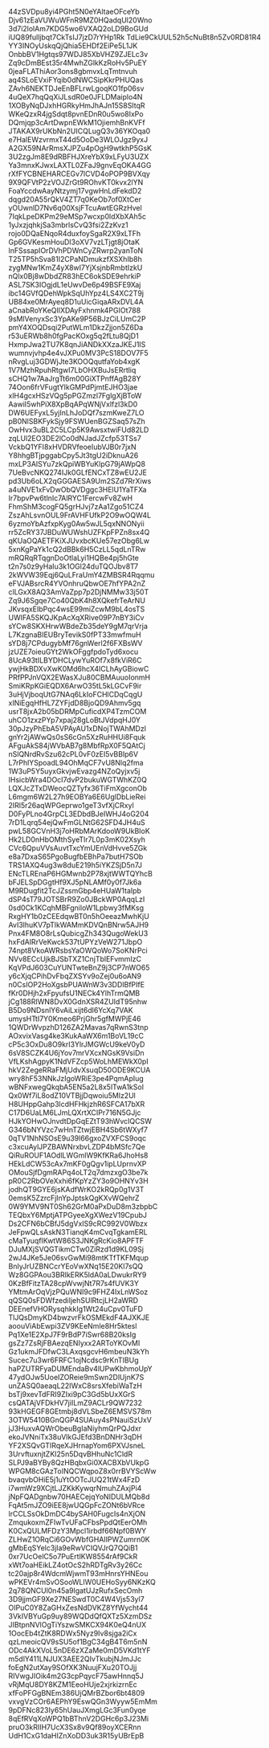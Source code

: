 44zSVDpu8yi4PGht5N0eYAltaeOFceYb
Djv61zEaVUWuWFnR9MZ0HQadqUl20Wno
3d7i2lolAm7KDG5wo6VXAQ2oLD9BoGUd
iUQ89fulljbqt7CkTsIJ7jzD7rYHp1Rk
TdLie9CkUUL52h5cNuBt8n5Zv0RD81R4
YY3INOyUskqQjQhia5EHDf2EiPe5L1JK
OnbbBV1Hgtqs97WDJ85XbVHZ9ZJELc3v
Zq9cDmBEst35r4MwhZGlkKzRoHv5PuEY
0jeaFLAThiAor3ons8gbmvxLqTmtnvuh
aq4SLoEVxiFYqib0dNWCSipKkrPHUQas
ZAvh6NEKTDJeEnBFLrwLgoqKO1fp06sv
4uQeX7hqQqXiJLsdR0e0JFLDMaiplo4N
1XOByNqDJxhHGRkyHmJhAJn15S8SItqR
WKeQzxR4jgSdqt8pvnEDnR0u5wo8IxPo
DQmjqp3cArtDwpnEWkM1OjiemhBnKVFf
JTAKAX9rUKbNn2UICQLugQ3v36YKOqa0
e7HalEWzvrmxT44d5OoDe3WLOJgz9yxJ
A2GX59NArRmsXJPZu4pOgH9wtkhP5GsK
3U2zgJm8E9dRBFHJXreYbX9xLFyU3UZX
Ya3mnxKJwxLAXTL0ZFaJ9gnvEqOKA4GG
rXfFYCBNEHARCEGv7lCVD4oPOP9BVXqy
9X9QFVtP2zVOJZrGt9ROhvKT0kvx2lYN
FoaYccdwAayNtzymj17vgwHnLdFekdD2
dqgd20A55rQkV4ZT7q0KeOb7of0XtCer
yOUwnlD7Nv6q00XsjFTcuAwtEGRzHvel
7IqkLpeDKPm29eMSp7wcxp0ldXbXAh5c
1yJxzjqhkjSa3mbrlsCvQ3fsi2ZzKvz1
rojo0DQaENqoR4duxfoySgaR2X9xLTFh
Gp6GVKesmHouDI3oXV7vzLTjgt8jOtaK
lnFSssapIOrDVhPDWnCyZRwrp2yanToN
T25TP5hSva81I2CPaNDmukzfXSXhIb8h
zygMNw1KmZ4yX8wI7YjXsjnbRmbtIzkU
nQlx0Bj8wDbdZR83hEC6okSDE9ehrkiP
ASL7SK3IOgjdL1eUwvDe6p49BSFE9Xaj
ibc14GVfQDehWpkSqUhYpz4LS4XC2T9j
UB84xe0MrAyeq8D1uUicGiqaARxDVL4A
aCnabRoYKeQIlXDAyFxhnmk4PGIOt788
9sMlVenyxSc3YpAKe9P56BJzCiLUmC2P
pmY4XOQDsqi2PutWLm1DkzZjjon5Z6Da
r53uERWb8h0fgPacKOxg5q2fLtu8QjD1
HxmpJwa2TU7K8qnJiANDkXXzaJKEJ1IS
wumnvjvhp4e4vJXPu0MV3PcS18DOV7F5
nRvgLuj3GDWjJte3KOOQqutfaYob4xgK
1V7MzhRpuhRtgwI7LbOHXBuJsERrtliq
sCHQ1w7AaJrgTt6m00GiXTPnffAgB28Y
74Oon6frVFugtYlkGMPdPjmtEJHO3jae
xlH4gcxHSzVQg5pPGZmzl7FglgXjBToW
AawiI5whPiX8XpBqAPqWNjVxlfzl3kD0
DW6UEFyxL5yjInLhJoDQf7szmKweZ7LO
pB0NlSBKFykSjy9FSWUenBGZSaq57sZh
OwHvx3uBL2C5LCp5K9AwsxtwiFUd82LD
zqLUl2EO3DE2lCo0dNJadJZcfp53TSs7
VckbQ1YFI8xHVDRVfeoeIubVJB0r7jxN
Y8hhgBTjpggabCpy5Jt3tgU2iDknuA26
mxLP3AlSYu7zkQpiWBYuKlpG79jAWpQ8
7UeBvcNKQ274IJk0GLfENCxTZ8wEU2JE
pd3Ub6oLX2qGGGAESA9Um2SZd7RrXiws
a4uNVE1xFvDwObQVDggc3HElU1YaTFXa
Ir7bpvPw6tlnIc7AlRYC1FercwFv8ZwH
FhmShM3cogFQ5grHJvj7zAa1Zgo51CZ4
ZszAhLsvnOUL9FrAVHFUfkP2O9wOQW4L
6yzmoYbAzfxpKyg0Aw5wJL5qxNNONyii
rr5ZcRY37JBDuWUWshUZFKpFPZn8sx4Q
qKUaOQAETFKiXJUvxbcKUe57ezObg6Lw
5xnKgPaYk1cQ2dBBk6H5CzLL5qdLnTRw
mRQRqRTqgnDoOtlaLyi1HQBe4pj5hGte
t2n7s0z9yHaIu3k1OGl24duTQOJbv8T7
2kWVW39Eqj6QuLFraUmY4ZMBSR4Rqqmu
eFVJABsrcR4YVOnhruQbwOE7hfYPA2nZ
clLGxX8AQ3AmVaZpp7p2DjNMMw33j50T
Zq9J6Sgqe7Co40QbK4h8XQkefrTeArNU
JKvsqxEIbPqc4wsE99miZcwM9bL4osTS
UWIFA5SKQJKpAcXqXRive09P7nBY3iCv
sYCw8SKXHrwWBdeZb35deY9gM7qrVrja
L7KzgnaBIEUBryTevikS0fPT33mwfmuH
sYD8j7CPdugybMf76gnWerl2f6FXBsWV
jzUZE7oieuGYt2WkOFggfpdoTyd6xocu
8UcA93tILBYDHCLywYuROf7x8fkViR6C
ywjHkBDXvXwK0Md6hcX4ICLhAyGBiowC
PRfPPJnVQX2EWasXJu80CBMAuuoIonmH
SmiKRpKGiEQDX6ArwO35tL5kLGCvF9ir
3uHjVjboqUtG7NAq6LkIoFCHlCDqCqgU
xINiEgqHfHL7ZYFjdD8BjoQD9Ahmv5gq
usrT8jxA2b05bDRMpCuficdXP4TzmCOM
uhCO1zxzPYp7xpaj28gLoBtJVdpqHJ0Y
30pJzyPhEbA5VPAyAU1xDNojTWAhMDzl
gnYr2jAWwQs0sS6cGn5XzRuHHUi8Fquk
AFguAkS84jWVbAB7g8MbfRpX0F5QAtCj
nSlQNrdRvSzu62cPL0vF0zEI5vBBIp6V
L7rPhlYSpoadL94OhMqCF7vU8Nlq2fma
1W3uP5Y5uyxGkvjwEvazg4NZoQyjxv5j
IHsicbWra4DOcI7dvP2bukuWGTWhKZ0Q
LQXJcZTxDWeocQZTyfx36TiFmXgconOb
L6mgm6W2L27h9EOBYa6E6UglDbLieRei
2IRl5r26aqWPGeprwo1geT3vfXjCRxyl
D0FyPLno4GrpCL3EDbdBJeIWHJ4oG204
7rD1Lqrq54ejQwFmGLNtG62SFD4JH4uS
pwL58GCVnH3j7oHRbMArKdooW9UkBIoK
Hk2LD0nHbOMthSyeTlr7L0p3mK02Xsyh
CVc6QpuVVsAuvtTxcYmUEnVdHvve5ZGk
e8a7DxaS65PgoBugfbEBhPa7butH7SOb
TRS1AXQ4ug3w8duE219h5iYKZSjD5n7J
ENcTLREnaP6HGMwnb2P78xjtWWTQYhcB
bFJELSpDGgtHf9XJ5pNLAMf0y0f7Jk6a
M9RDugfit2TcJZssmGbp4eHUaW1taIpb
dSP4sT79JOTSBrR9Zo0JBckWP0AqqLzI
0sd0Ck1KCqhMBFgniloW1Lpbwy3fMKsg
RxgHY1b0zCEEdqwBT0n5hOeeazMwhKjU
AvI3lhuKV7pTlkWAMmKDVQnBNrw5AJH9
Pnx4FM8O8rLsQubicgZh343QugoWekU3
hxFdAIRrVeKwck537tUPYzVeW271JbpO
74npt8VkoAWRsbsYaOWQoWo7SoKNrPci
NVv8ECcUjkBJSbTXZ1CnjTblEFvmmIzC
KqVPdJ603CuYUNTwteBnZ9j3CP7nWO65
y6cXjqCPihDvFbqZXSYv9oZej0u6oAN9
n0CsIOP2HoXgsbPUAWnW3v3DDIBfPIfE
fKr0DHjh2xFpyufsU1NECk4YlhTrmQMB
jCg188RIWN8DvX0GdnXSR4ZUIdT95nhw
B5Do9NDsnlY6vAiLxijt6dl6YcXq7VAK
umysHTtI7Y0Kmeo6PrjGhr5gfMWPjE46
1QWDrWvpzhD126ZA2Mavas7qRwnS3tnp
AOxvixVasg4ke3KukAaWX6m1BoVL19cC
cP5c3OxDu8O9krl3YlrJMGWcU9keV0yD
6sV8SCZK4U6jYov7mrVXcxNGsK9VsiDn
VfLKshAgpyK1NdVFZcp5WoLhMEWkX0pI
hkV2ZegeRRaFMjUdvXsuqD50ODE9KCUA
wry8hF53NNkJzIgoWRiE3pe4PqmApIug
wBNFxwegQkqbA5EN5a2L8x5lTwA1kSol
Qx0Wf7iL8odZ10VTBjjDqwoiu5Mlz2Ul
H8UHppGahp3lcdHFHkjzhR6SFCA17bXR
C17D6UaLM6LJmLQXrtXCIPr716N5GJjc
HJkYOHwOJnvdtDpGqEZtT93hWvcIQCSW
G346bNYVzc7wHnTZtwjEBH4Sb6tWXyf7
0qTV1NhNSOsE9u39l66gxoZVXFCS9oqc
c3xcuAylJPZBAWNrxbvLZDP4bMSfc7Qe
QiRuROUF1AOdlLWGmlW9KfKRa6JhoHs8
HEkLdCW53cAx7mKF0gQgv1ipLUprnvXP
OMouSjfDgmRAPq4oLT2q7dmzxgO3be7k
pR0C2RbOVeXxhi6fKpYzZY3o9OHNYv3H
jodhQT9GYE6jsKAdfWrKO2kRQp0g1V3T
0emsK5ZzrcFjInYpJptskQgKXvWQehrZ
0W9YMV9NT0Sh62GrM0aPxDuD8m3zbpbC
TEQbxY6MptjATPGyeeXgXWezV19CpubJ
Ds2CFN6bCBfJ5dgVxIS9cRC992V0Wbzx
JeFpwQLsAskN3TianqK4mCvqTgkamERL
cMaTyuqfIKwtW86S3JNKgRcKio8APFTF
DJuMXjSVQGTikmCTw0ZiRzd1d9KL09Sj
2wJ4JKe5Je06svGwMi98mtKTfTKFMqup
BnIyJrUZBNCcrYEoVwXNq15E20Kl7sQQ
Wz8GGPAou3BRIkERK5ldA0aLDwukrRY9
0KzBfFitzTA28cpWvwjNt7R7s4fUVK3Y
YMtmArOqVjzPQuWNI9c9FHZ4IxLnWSoz
qQSQ0sFDWfzediIjehSUlRtcjLH2aWRD
DEEnefVHORysqhkkIg1Wt24uCpv0TuFD
TlJQsDmyKD4bwzvrFkOSMEkdF4AJXKJE
aoouViAbEwpi3ZV9KEeNmle8Hr5ktesl
Pq1Xe1E2XpJ7F9rBdP7iSwr68B20ksIg
gsZz7ZsRjFBAezqENIyxx2ARToYKOvMI
Gz1ukmJFDfwC3LAxqsgcvH6mbeuN3kYh
Sucec7u3wr6FRFC1ojNcdsc9rKnTIBUg
haPZUTRFyaDUMEndaBv4lUPwKbhmoUpY
47ydOJw5UoeIZOReie9mSwn2DlUjnK7S
unZASQ0aeaqL22IWxC8srsXfebiWaTzH
bsTj9xevTdFRI9ZIxi9pC3Gd5bUxXGrS
csQATAjVFDkHV7jiILmZ9ACLr9QW7232
93kHGEGF8GEtmbj8dVLSbeZ6EMSVS78m
3OTW5410BGnQGP4SUAuy4sPNauiSzUxV
jJ3HuxvAQWrObeuBgIaNiyhmQrPQJdxr
ekoJVNniTx38uVlkGJEfd3BnDNHr3qDH
YF2XSQvGTIRqeXJHrnapYom6PXVJsneL
3UrvftuxnjtZKI25n5DqvBHhuNc1CldR
SLPJ9aBYBy8QzHBqbxGi0XACBXbVUkpG
WPGM8cGAzToINQCWqpoZ8x0rrBVYScWw
bvaqvbOHiE5j1uYtOOTcJUQ21tWx4FzD
i7wmWz9XCjtLJZKkKywqrNmuhZAxjPi4
jNpFQADgnbw70HAECejqYoNIDULMQb8d
FqAt5mJZO9iEE8jwUQGpFcZONt6bVRce
lrCCLSsOkDmDC4bySAH0FugcIs4nXjON
ZmqukoxmZFIwTvUFaCFbsPpdQtEerOMh
K0CxQULMFDzY3Mpcl1irbdf66Npf0BWY
ZLHwZ1ORqCi6GOvWbfGHAIIPWZumrn0K
gMbEqSYelc3jla9eRwVCIQVJrQ7QQiB1
0xr7UcOelC5o7PuErtlKW8554rAf9CkR
xWt7oaHEikLZ4otOcS2hRDTgRv3y26Cc
tc20ajp8r4WdcmWjwmT93mHnrsYHNEou
wPKEVr4mSvOSooWLlW0UEHoSyy6NKzKQ
2q78QNCUl0n45a9lgatUJzRufxSecOmh
3D9jjmGF9Xe27NESwdT0C4W4Vjs53yl7
OIPuC0Y8ZaGHxZesNdDVKZ8YfWycht44
3VkIVBYuGp9uy89WQDdQfQXTz5XzmDSz
JIBtpnNVlOgTiYszwSMKCX94K0eQ4nUX
1OocEb4tZtK8RDWx5Nyz9Iv8sjga2iCx
qzLmeoicQV9sSU5of1BgC34gB4T6m5nN
ODc4AkXVoL5nDE6zXZaMe0mD5VKd1tYF
m5dlY411LNJUX3AEE2QIvTkubjNJmJJc
foEgN2utXay9SOfXK3NuujFXu20TOJjj
RIVwgJIOik4m2G3cpPqycF75awHnnq5J
vRjMqU8DY8KZM1EeoHUje2xjrkizrnEc
xfFoPFGgBNEm386UjQMrBZbor6bt4809
vxvgVzCOr6AEPhY9EswQGn3Wyyw5EmMm
9pDFNc823Iy65hUauJXmgLGc3Fun0yqe
8qEfRVqXoWPQ1bBThnV2DGHc6p3J23Mi
pruO3kRIIH7UcX3Sx8v9Qf89oyXCERnn
UdH1CxG1daHIZnXoDD3uk3R15yUBrEpB
